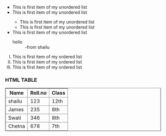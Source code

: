 <!DOCTYPE html>
<html lang="en">
<head>
    <meta charset="UTF-8">
    <meta name="viewport" content="width=, initial-scale=1.0">
    <title>Document</title>
</head>
<body>
    <ul type="square">
        <li>This is first item of my unordered list</li>
        <li>This is first item of my unordered list</li>
        <ul>
            <li>This is first item of my unordered list</li>
            <li>This is first item of my unordered list</li>
        </ul>
        <li>This is first item of my unordered list</li>
    </ul>
    <ol type="I">
        <dl>
            <dt>hello</dt>
            <dd>-from shailu</dd>
        </dl>
        <li>This is first item of my ordered list</li>
        <li>This is first item of my ordered list</li>
        <li>This is first item of my ordered list</li>
    </ol>
    <!-- Tables -->
    <h3>HTML TABLE</h3>
    <table border="1">
        <thead>
            <tr>
             <th>Name</th><th>Roll.no</th><th>Class</th> </tr>
             <tr><td>shailu</td><td>123</td><td>12th</td></tr>
             <tr><td>James</td><td>235</td><td>8th</td></tr>  
             <tr><td>Swati</td><td>346</td><td>8th</td></tr>  
             <tr><td>Chetna</td><td>678</td><td>7th</td></tr>  
        </thead>
    </table>
</body>
</html>
